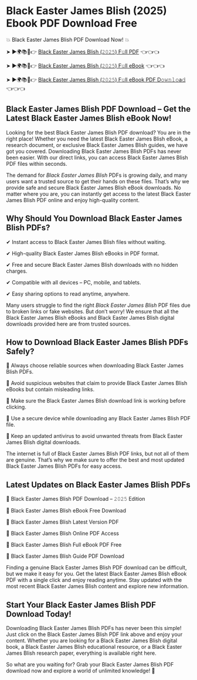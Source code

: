 # Black Easter James Blish (2025) Ebook PDF Download Free

💥 Black Easter James Blish PDF Download Now! 💥

➤ ►🌍📚📱👉 [Black Easter James Blish (𝟸𝟶𝟸𝟻) F𝚞ll PDF](https://getpdf.xyz/black-easter-james-blish) 👈👈👈


➤ ►🌍📚📱👉 [Black Easter James Blish (𝟸𝟶𝟸𝟻) F𝚞ll eBook](https://getpdf.xyz/black-easter-james-blish) 👈👈👈


➤ ►🌍📚📱👉 [Black Easter James Blish (𝟸𝟶𝟸𝟻) F𝚞ll eBook PDF D𝚘𝚠𝚗𝚕𝚘a𝚍](https://getpdf.xyz/black-easter-james-blish) 👈👈👈


## Black Easter James Blish PDF Download – Get the Latest Black Easter James Blish eBook Now!

Looking for the best Black Easter James Blish PDF download? You are in the right place! Whether you need the latest Black Easter James Blish eBook, a research document, or exclusive Black Easter James Blish guides, we have got you covered. Downloading Black Easter James Blish PDFs has never been easier. With our direct links, you can access Black Easter James Blish PDF files within seconds.

The demand for *Black Easter James Blish* PDFs is growing daily, and many users want a trusted source to get their hands on these files. That’s why we provide safe and secure Black Easter James Blish eBook downloads. No matter where you are, you can instantly get access to the latest Black Easter James Blish PDF online and enjoy high-quality content.

## Why Should You Download Black Easter James Blish PDFs?

✔ Instant access to Black Easter James Blish files without waiting.

✔ High-quality Black Easter James Blish eBooks in PDF format.

✔ Free and secure Black Easter James Blish downloads with no hidden charges.

✔ Compatible with all devices – PC, mobile, and tablets.

✔ Easy sharing options to read anytime, anywhere.

Many users struggle to find the right *Black Easter James Blish* PDF files due to broken links or fake websites. But don’t worry! We ensure that all the Black Easter James Blish eBooks and Black Easter James Blish digital downloads provided here are from trusted sources.

## How to Download Black Easter James Blish PDFs Safely?

📌 Always choose reliable sources when downloading Black Easter James Blish PDFs.

📌 Avoid suspicious websites that claim to provide Black Easter James Blish eBooks but contain misleading links.

📌 Make sure the Black Easter James Blish download link is working before clicking.

📌 Use a secure device while downloading any Black Easter James Blish PDF file.

📌 Keep an updated antivirus to avoid unwanted threats from Black Easter James Blish digital downloads.

The internet is full of Black Easter James Blish PDF links, but not all of them are genuine. That’s why we make sure to offer the best and most updated Black Easter James Blish PDFs for easy access.

## Latest Updates on Black Easter James Blish PDFs

🔹 Black Easter James Blish PDF Download – 𝟸𝟶𝟸𝟻 Edition

🔹 Black Easter James Blish eBook Free Download

🔹 Black Easter James Blish Latest Version PDF

🔹 Black Easter James Blish Online PDF Access

🔹 Black Easter James Blish Full eBook PDF Free

🔹 Black Easter James Blish Guide PDF Download

Finding a genuine Black Easter James Blish PDF download can be difficult, but we make it easy for you. Get the latest Black Easter James Blish eBook PDF with a single click and enjoy reading anytime. Stay updated with the most recent Black Easter James Blish content and explore new information.

## Start Your Black Easter James Blish PDF Download Today!

Downloading Black Easter James Blish PDFs has never been this simple! Just click on the Black Easter James Blish PDF link above and enjoy your content. Whether you are looking for a Black Easter James Blish digital book, a Black Easter James Blish educational resource, or a Black Easter James Blish research paper, everything is available right here.

So what are you waiting for? Grab your Black Easter James Blish PDF download now and explore a world of unlimited knowledge! 🚀